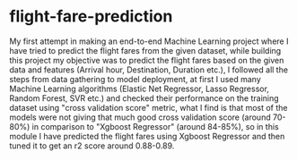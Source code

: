 # flight-fare-prediction
My first attempt in making an end-to-end Machine Learning project where I have tried to predict the flight fares from the given dataset, while building this project my objective was to predict the flight fares based on the given data and features (Arrival hour, Destination, Duration etc.), I followed all the steps from data gathering to model deployment, at first I used many Machine Learning algorithms (Elastic Net Regressor, Lasso Regressor, Random Forest, SVR etc.) and checked their performance on the training dataset using "cross validation score" metric, what I find is that most of the models were not giving that much good cross validation score (around 70-80%) in comparison to "Xgboost Regressor" (around 84-85%), so in this module I have predicted the flight fares using Xgboost Regressor and then tuned it to get an r2 score around 0.88-0.89.
